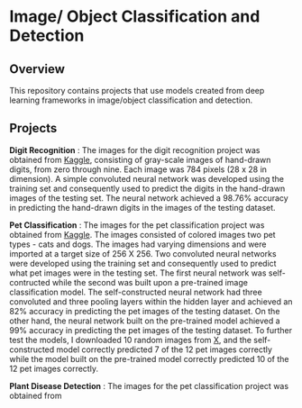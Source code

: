 # Image/ Object Classification and Detection

## Overview
This repository contains projects that use models created from deep learning frameworks in image/object classification and detection.

## Projects
**Digit Recognition** : The images for the digit recognition project was obtained from [Kaggle](https://www.kaggle.com/competitions/digit-recognizer/data),
consisting of gray-scale images of hand-drawn digits, from zero through nine. Each image was 784 pixels (28 x 28 in dimension). A simple convoluted neural
network was developed using the training set and consequently used to predict the digits in the hand-drawn images of the testing set. The neural network 
achieved a 98.76% accuracy in predicting the hand-drawn digits in the images of the testing dataset.

**Pet Classification** : The images for the pet classification project was obtained from [Kaggle](https://www.kaggle.com/datasets/salader/dogs-vs-cats).
The images consisted of colored images two pet types - cats and dogs. The images had varying dimensions and were imported at a target size of 256 X 256.
Two convoluted neural networks were developed using the training set and consequently used to predict what pet images were in the testing set. The first 
neural network was self-contructed while the second was built upon a pre-trained image classification model.
The self-constructed neural network had three convoluted and three pooling layers within the hidden layer and achieved an 82% accuracy in predicting the
pet images of the testing dataset. On the other hand, the neural network built on the pre-trained model achieved a 99% accuracy in predicting the
pet images of the testing dataset. To further test the models, I downloaded 10 random images from [X](https://x.com), and the self-constructed model correctly predicted
7 of the 12 pet images correctly while the model built on the pre-trained model correctly predicted 10 of the 12 pet images correctly.

**Plant Disease Detection** : The images for the pet classification project was obtained from